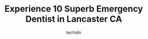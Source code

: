 ---
layout: ampstory
image: https://i0.wp.com/www.depkes.org/wp-content/uploads/2023/06/emergency-dentist-0-in-lancaster-ca-1685830744.jpeg?resize=640,853
author: techidn
featured: false
description: Discover the impressive array of Emergency Dentist options in Lancaster CA, where you can find 10 of the largest Emergency Dentist establishments in the area. From renowned classics to hidde
title: Experience 10 Superb Emergency Dentist in Lancaster CA
cover:
   title: Experience 10 Superb Emergency Dentist in Lancaster CA
   subtitle: Rickpate
   background: https://www.depkes.org/wp-content/uploads/2023/06/emergency-dentist-0-in-lancaster-ca-1685830744.jpeg

pages: 
 - layout: thirds
   top: <h1>#1 Western Dental & Orthodontics</h1>
   bottom: "<p>All in all bad experience every time Ive come. My bite hasnt been back to comfortable since I let them touch my teeth. Today, I drove 2 hours to get here just hoping to</p>"
   background: https://www.depkes.org/wp-content/uploads/2023/06/emergency-dentist-1-in-lancaster-ca-1685830745.jpeg
   backgroundblur: true
 - layout: thirds
   top: <h1>#2 Lancaster Dental Care Associates</h1>
   bottom: "<p>This is my first time at this dental clinic and my experience was absolutely outstanding in a good way. All the staff is well trained, from the receptionist to the two sp</p>"
   background: https://www.depkes.org/wp-content/uploads/2023/06/emergency-dentist-2-in-lancaster-ca-1685830746.png
   cta:
      link: https://www.depkes.org/blog/experience-10-superb-emergency-dentist-in-lancaster-ca/
      text: Experience 10 Superb Emergency Dentist in Lancaster CA
 - layout: thirds
   top: <h1>#3 Dr. Tab A. Boyle - Cosmetic & Restorative Dentistry</h1>
   bottom: "<p>44950 Valley Central Way 1 - 107, Lancaster, CA 93536, United States</p>"
   background: https://www.depkes.org/wp-content/uploads/2023/06/emergency-dentist-3-in-lancaster-ca-1685830747.png
   cta:
      link: https://www.depkes.org/blog/experience-10-superb-emergency-dentist-in-lancaster-ca/
      text: Experience 10 Superb Emergency Dentist in Lancaster CA
 - layout: thirds
   top: <h1>#4 Dr. Randy Lozada - Pinnacle Peak Dental Center in Lancaster</h1>
   bottom: "<p>945 W Ave J, Lancaster, CA 93534, United States</p>"
   background: https://images.unsplash.com/photo-1533998839656-76f5e4b2bccb?ixlib=rb-4.0.3&ixid=MnwxMjA3fDB8MHxwaG90by1wYWdlfHx8fGVufDB8fHx8&auto=format&fit=crop&w=640&h=853&q=80
   cta:
      link: https://www.depkes.org/blog/experience-10-superb-emergency-dentist-in-lancaster-ca/
      text: Experience 10 Superb Emergency Dentist in Lancaster CA
 - layout: thirds
   top: <h1>#5 Lancaster Vista Family Dentistry</h1>
   bottom: "<p>44601 10th St W, Lancaster, CA 93534, United States</p>"
   background: https://images.unsplash.com/photo-1531169509526-f8f1fdaa4a67?ixlib=rb-4.0.3&ixid=MnwxMjA3fDB8MHxwaG90by1wYWdlfHx8fGVufDB8fHx8&auto=format&fit=crop&w=640&h=853&q=80
   cta:
      link: https://www.depkes.org/blog/experience-10-superb-emergency-dentist-in-lancaster-ca/
      text: Experience 10 Superb Emergency Dentist in Lancaster CA
 - layout: thirds
   top: <h1>#6 Dr. Jeffrey H. Stein, DDS Lancaster Dentist</h1>
   bottom: "<p>44503 16th St W STE 103, Lancaster, CA 93534, United States</p>"
   background: https://images.unsplash.com/photo-1518640467707-6811f4a6ab73?ixlib=rb-4.0.3&ixid=MnwxMjA3fDB8MHxwaG90by1wYWdlfHx8fGVufDB8fHx8&auto=format&fit=crop&w=640&h=853&q=80
   cta:
      link: https://www.depkes.org/blog/experience-10-superb-emergency-dentist-in-lancaster-ca/
      text: Experience 10 Superb Emergency Dentist in Lancaster CA
 - layout: thirds
   top: <h1>#7 Dentist 4 Uninsured</h1>
   bottom: "<p>657 W Ave J, Lancaster, CA 93534, United States</p>"
   background: https://images.unsplash.com/photo-1489648022186-8f49310909a0?ixlib=rb-4.0.3&ixid=MnwxMjA3fDB8MHxwaG90by1wYWdlfHx8fGVufDB8fHx8&auto=format&fit=crop&w=640&h=853&q=80
   cta:
      link: https://www.depkes.org/blog/experience-10-superb-emergency-dentist-in-lancaster-ca/
      text: Experience 10 Superb Emergency Dentist in Lancaster CA
 - layout: thirds
   middle: Continue reading...
   background: https://images.unsplash.com/photo-1608501821300-4f99e58bba77?ixlib=rb-4.0.3&ixid=MnwxMjA3fDB8MHxwaG90by1wYWdlfHx8fGVufDB8fHx8&auto=format&fit=crop&w=640&h=853&q=80
   cta:
      link: https://www.depkes.org/blog/experience-10-superb-emergency-dentist-in-lancaster-ca/
      text: Experience 10 Superb Emergency Dentist in Lancaster CA
      
---